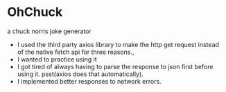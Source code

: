 # OhChuck
 a chuck norris joke generator
- I used the third party axios library to make the http get request instead of the native fetch api for three reasons.,
- I wanted to practice using it
- I got tired of always having to parse the response to json first before using it. psst(axios does that automatically).
- I implemented better responses to network errors.
